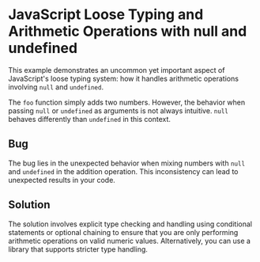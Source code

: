# JavaScript Loose Typing and Arithmetic Operations with null and undefined

This example demonstrates an uncommon yet important aspect of JavaScript's loose typing system: how it handles arithmetic operations involving `null` and `undefined`.

The `foo` function simply adds two numbers. However, the behavior when passing `null` or `undefined` as arguments is not always intuitive.  `null` behaves differently than `undefined` in this context.

## Bug

The bug lies in the unexpected behavior when mixing numbers with `null` and `undefined` in the addition operation. This inconsistency can lead to unexpected results in your code.

## Solution

The solution involves explicit type checking and handling using conditional statements or optional chaining to ensure that you are only performing arithmetic operations on valid numeric values.  Alternatively, you can use a library that supports stricter type handling.